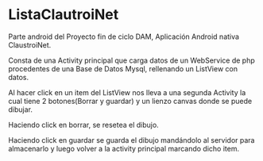 # ListaClautroiNet

Parte android del Proyecto fin de ciclo DAM, Aplicación Android nativa ClaustroiNet.

Consta de una Activity principal que carga datos de un WebService de php procedentes de una Base de Datos Mysql, rellenando un ListView con datos. 

Al hacer click en un item del ListView nos lleva a una segunda Activity la cual tiene 2 botones(Borrar y guardar) y un lienzo canvas donde se puede dibujar.

Haciendo click en borrar, se resetea el dibujo. 

Haciendo click en guardar se guarda el dibujo mandándolo al servidor para almacenarlo y luego volver a la activity principal marcando dicho item.
